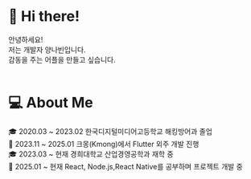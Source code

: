 # 👋 Hi there! <br>
안녕하세요! <br>
저는 개발자 양나빈입니다. <br>
감동을 주는 어플을 만들고 싶습니다. <br>
<br>

# 💻 About Me <br>
🎓 2020.03 ~ 2023.02 한국디지털미디어고등학교 해킹방어과 졸업 <br>
💼 2023.11 ~ 2025.01 크몽(Kmong)에서 Flutter 외주 개발 진행 <br>
🎓 2023.03 ~ 현재 경희대학교 산업경영공학과 재학 중 <br>
🚀 2025.01 ~ 현재 React, Node.js,React Native를 공부하며 프로젝트 개발 중 <br>
